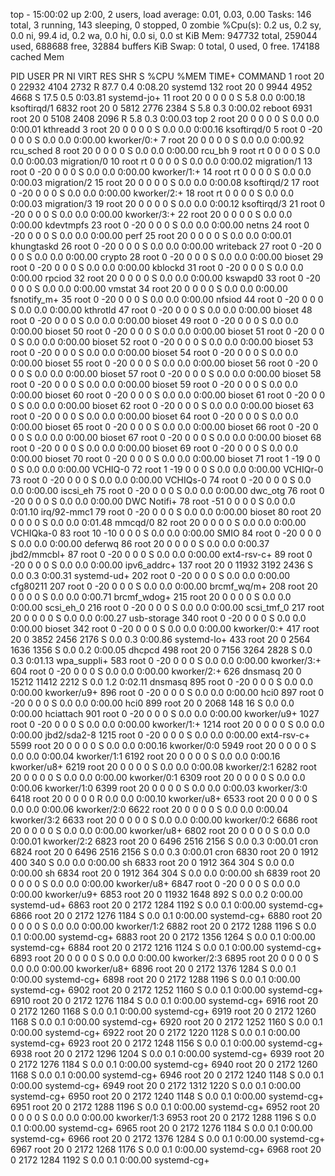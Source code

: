 top - 15:00:02 up  2:00,  2 users,  load average: 0.01, 0.03, 0.00
Tasks: 146 total,   3 running, 143 sleeping,   0 stopped,   0 zombie
%Cpu(s):  0.2 us,  0.2 sy,  0.0 ni, 99.4 id,  0.2 wa,  0.0 hi,  0.0 si,  0.0 st
KiB Mem:    947732 total,   259044 used,   688688 free,    32884 buffers
KiB Swap:        0 total,        0 used,        0 free.   174188 cached Mem

  PID USER      PR  NI    VIRT    RES    SHR S  %CPU %MEM     TIME+ COMMAND
    1 root      20   0   22932   4104   2732 R  87.7  0.4   0:08.20 systemd
  132 root      20   0    9944   4952   4668 S  17.5  0.5   0:03.81 systemd-jo+
   11 root      20   0       0      0      0 S   5.8  0.0   0:00.18 ksoftirqd/1
 6832 root      20   0    5812   2776   2384 S   5.8  0.3   0:00.02 reboot
 6931 root      20   0    5108   2408   2096 R   5.8  0.3   0:00.03 top
    2 root      20   0       0      0      0 S   0.0  0.0   0:00.01 kthreadd
    3 root      20   0       0      0      0 S   0.0  0.0   0:00.16 ksoftirqd/0
    5 root       0 -20       0      0      0 S   0.0  0.0   0:00.00 kworker/0:+
    7 root      20   0       0      0      0 S   0.0  0.0   0:00.92 rcu_sched
    8 root      20   0       0      0      0 S   0.0  0.0   0:00.00 rcu_bh
    9 root      rt   0       0      0      0 S   0.0  0.0   0:00.03 migration/0
   10 root      rt   0       0      0      0 S   0.0  0.0   0:00.02 migration/1
   13 root       0 -20       0      0      0 S   0.0  0.0   0:00.00 kworker/1:+
   14 root      rt   0       0      0      0 S   0.0  0.0   0:00.03 migration/2
   15 root      20   0       0      0      0 S   0.0  0.0   0:00.08 ksoftirqd/2
   17 root       0 -20       0      0      0 S   0.0  0.0   0:00.00 kworker/2:+
   18 root      rt   0       0      0      0 S   0.0  0.0   0:00.03 migration/3
   19 root      20   0       0      0      0 S   0.0  0.0   0:00.12 ksoftirqd/3
   21 root       0 -20       0      0      0 S   0.0  0.0   0:00.00 kworker/3:+
   22 root      20   0       0      0      0 S   0.0  0.0   0:00.00 kdevtmpfs
   23 root       0 -20       0      0      0 S   0.0  0.0   0:00.00 netns
   24 root       0 -20       0      0      0 S   0.0  0.0   0:00.00 perf
   25 root      20   0       0      0      0 S   0.0  0.0   0:00.01 khungtaskd
   26 root       0 -20       0      0      0 S   0.0  0.0   0:00.00 writeback
   27 root       0 -20       0      0      0 S   0.0  0.0   0:00.00 crypto
   28 root       0 -20       0      0      0 S   0.0  0.0   0:00.00 bioset
   29 root       0 -20       0      0      0 S   0.0  0.0   0:00.00 kblockd
   31 root       0 -20       0      0      0 S   0.0  0.0   0:00.00 rpciod
   32 root      20   0       0      0      0 S   0.0  0.0   0:00.00 kswapd0
   33 root       0 -20       0      0      0 S   0.0  0.0   0:00.00 vmstat
   34 root      20   0       0      0      0 S   0.0  0.0   0:00.00 fsnotify_m+
   35 root       0 -20       0      0      0 S   0.0  0.0   0:00.00 nfsiod
   44 root       0 -20       0      0      0 S   0.0  0.0   0:00.00 kthrotld
   47 root       0 -20       0      0      0 S   0.0  0.0   0:00.00 bioset
   48 root       0 -20       0      0      0 S   0.0  0.0   0:00.00 bioset
   49 root       0 -20       0      0      0 S   0.0  0.0   0:00.00 bioset
   50 root       0 -20       0      0      0 S   0.0  0.0   0:00.00 bioset
   51 root       0 -20       0      0      0 S   0.0  0.0   0:00.00 bioset
   52 root       0 -20       0      0      0 S   0.0  0.0   0:00.00 bioset
   53 root       0 -20       0      0      0 S   0.0  0.0   0:00.00 bioset
   54 root       0 -20       0      0      0 S   0.0  0.0   0:00.00 bioset
   55 root       0 -20       0      0      0 S   0.0  0.0   0:00.00 bioset
   56 root       0 -20       0      0      0 S   0.0  0.0   0:00.00 bioset
   57 root       0 -20       0      0      0 S   0.0  0.0   0:00.00 bioset
   58 root       0 -20       0      0      0 S   0.0  0.0   0:00.00 bioset
   59 root       0 -20       0      0      0 S   0.0  0.0   0:00.00 bioset
   60 root       0 -20       0      0      0 S   0.0  0.0   0:00.00 bioset
   61 root       0 -20       0      0      0 S   0.0  0.0   0:00.00 bioset
   62 root       0 -20       0      0      0 S   0.0  0.0   0:00.00 bioset
   63 root       0 -20       0      0      0 S   0.0  0.0   0:00.00 bioset
   64 root       0 -20       0      0      0 S   0.0  0.0   0:00.00 bioset
   65 root       0 -20       0      0      0 S   0.0  0.0   0:00.00 bioset
   66 root       0 -20       0      0      0 S   0.0  0.0   0:00.00 bioset
   67 root       0 -20       0      0      0 S   0.0  0.0   0:00.00 bioset
   68 root       0 -20       0      0      0 S   0.0  0.0   0:00.00 bioset
   69 root       0 -20       0      0      0 S   0.0  0.0   0:00.00 bioset
   70 root       0 -20       0      0      0 S   0.0  0.0   0:00.00 bioset
   71 root       1 -19       0      0      0 S   0.0  0.0   0:00.00 VCHIQ-0
   72 root       1 -19       0      0      0 S   0.0  0.0   0:00.00 VCHIQr-0
   73 root       0 -20       0      0      0 S   0.0  0.0   0:00.00 VCHIQs-0
   74 root       0 -20       0      0      0 S   0.0  0.0   0:00.00 iscsi_eh
   75 root       0 -20       0      0      0 S   0.0  0.0   0:00.00 dwc_otg
   76 root       0 -20       0      0      0 S   0.0  0.0   0:00.00 DWC Notifi+
   78 root     -51   0       0      0      0 S   0.0  0.0   0:01.10 irq/92-mmc1
   79 root       0 -20       0      0      0 S   0.0  0.0   0:00.00 bioset
   80 root      20   0       0      0      0 S   0.0  0.0   0:01.48 mmcqd/0
   82 root      20   0       0      0      0 S   0.0  0.0   0:00.00 VCHIQka-0
   83 root      10 -10       0      0      0 S   0.0  0.0   0:00.00 SMIO
   84 root       0 -20       0      0      0 S   0.0  0.0   0:00.00 deferwq
   86 root      20   0       0      0      0 S   0.0  0.0   0:00.37 jbd2/mmcbl+
   87 root       0 -20       0      0      0 S   0.0  0.0   0:00.00 ext4-rsv-c+
   89 root       0 -20       0      0      0 S   0.0  0.0   0:00.00 ipv6_addrc+
  137 root      20   0   11932   3192   2436 S   0.0  0.3   0:00.31 systemd-ud+
  202 root       0 -20       0      0      0 S   0.0  0.0   0:00.00 cfg80211
  207 root       0 -20       0      0      0 S   0.0  0.0   0:00.00 brcmf_wq/m+
  208 root      20   0       0      0      0 S   0.0  0.0   0:00.71 brcmf_wdog+
  215 root      20   0       0      0      0 S   0.0  0.0   0:00.00 scsi_eh_0
  216 root       0 -20       0      0      0 S   0.0  0.0   0:00.00 scsi_tmf_0
  217 root      20   0       0      0      0 S   0.0  0.0   0:00.27 usb-storage
  340 root       0 -20       0      0      0 S   0.0  0.0   0:00.00 bioset
  342 root       0 -20       0      0      0 S   0.0  0.0   0:00.00 kworker/0:+
  417 root      20   0    3852   2456   2176 S   0.0  0.3   0:00.86 systemd-lo+
  433 root      20   0    2564   1636   1356 S   0.0  0.2   0:00.05 dhcpcd
  498 root      20   0    7156   3264   2828 S   0.0  0.3   0:01.13 wpa_suppli+
  583 root       0 -20       0      0      0 S   0.0  0.0   0:00.00 kworker/3:+
  604 root       0 -20       0      0      0 S   0.0  0.0   0:00.00 kworker/2:+
  626 dnsmasq   20   0   15212  11412   2212 S   0.0  1.2   0:02.11 dnsmasq
  895 root       0 -20       0      0      0 S   0.0  0.0   0:00.00 kworker/u9+
  896 root       0 -20       0      0      0 S   0.0  0.0   0:00.00 hci0
  897 root       0 -20       0      0      0 S   0.0  0.0   0:00.00 hci0
  899 root      20   0    2068    148     16 S   0.0  0.0   0:00.00 hciattach
  901 root       0 -20       0      0      0 S   0.0  0.0   0:00.00 kworker/u9+
 1027 root       0 -20       0      0      0 S   0.0  0.0   0:00.00 kworker/1:+
 1214 root      20   0       0      0      0 S   0.0  0.0   0:00.00 jbd2/sda2-8
 1215 root       0 -20       0      0      0 S   0.0  0.0   0:00.00 ext4-rsv-c+
 5599 root      20   0       0      0      0 S   0.0  0.0   0:00.16 kworker/0:0
 5949 root      20   0       0      0      0 S   0.0  0.0   0:00.04 kworker/1:1
 6192 root      20   0       0      0      0 S   0.0  0.0   0:00.16 kworker/u8+
 6219 root      20   0       0      0      0 S   0.0  0.0   0:00.08 kworker/2:1
 6282 root      20   0       0      0      0 S   0.0  0.0   0:00.00 kworker/0:1
 6309 root      20   0       0      0      0 S   0.0  0.0   0:00.06 kworker/1:0
 6399 root      20   0       0      0      0 S   0.0  0.0   0:00.03 kworker/3:0
 6418 root      20   0       0      0      0 R   0.0  0.0   0:00.10 kworker/u8+
 6533 root      20   0       0      0      0 S   0.0  0.0   0:00.06 kworker/2:0
 6622 root      20   0       0      0      0 S   0.0  0.0   0:00.04 kworker/3:2
 6633 root      20   0       0      0      0 S   0.0  0.0   0:00.00 kworker/0:2
 6686 root      20   0       0      0      0 S   0.0  0.0   0:00.00 kworker/u8+
 6802 root      20   0       0      0      0 S   0.0  0.0   0:00.01 kworker/2:2
 6823 root      20   0    6496   2516   2156 S   0.0  0.3   0:00.01 cron
 6824 root      20   0    6496   2516   2156 S   0.0  0.3   0:00.01 cron
 6830 root      20   0    1912    400    340 S   0.0  0.0   0:00.00 sh
 6833 root      20   0    1912    364    304 S   0.0  0.0   0:00.00 sh
 6834 root      20   0    1912    364    304 S   0.0  0.0   0:00.00 sh
 6839 root      20   0       0      0      0 S   0.0  0.0   0:00.00 kworker/u8+
 6847 root       0 -20       0      0      0 S   0.0  0.0   0:00.00 kworker/u9+
 6853 root      20   0   11932   1648    892 S   0.0  0.2   0:00.00 systemd-ud+
 6863 root      20   0    2172   1284   1192 S   0.0  0.1   0:00.00 systemd-cg+
 6866 root      20   0    2172   1276   1184 S   0.0  0.1   0:00.00 systemd-cg+
 6880 root      20   0       0      0      0 S   0.0  0.0   0:00.00 kworker/1:2
 6882 root      20   0    2172   1288   1196 S   0.0  0.1   0:00.00 systemd-cg+
 6883 root      20   0    2172   1356   1264 S   0.0  0.1   0:00.00 systemd-cg+
 6884 root      20   0    2172   1216   1124 S   0.0  0.1   0:00.00 systemd-cg+
 6893 root      20   0       0      0      0 S   0.0  0.0   0:00.00 kworker/2:3
 6895 root      20   0       0      0      0 S   0.0  0.0   0:00.00 kworker/u8+
 6896 root      20   0    2172   1376   1284 S   0.0  0.1   0:00.00 systemd-cg+
 6898 root      20   0    2172   1288   1196 S   0.0  0.1   0:00.00 systemd-cg+
 6902 root      20   0    2172   1252   1160 S   0.0  0.1   0:00.00 systemd-cg+
 6910 root      20   0    2172   1276   1184 S   0.0  0.1   0:00.00 systemd-cg+
 6916 root      20   0    2172   1260   1168 S   0.0  0.1   0:00.00 systemd-cg+
 6919 root      20   0    2172   1260   1168 S   0.0  0.1   0:00.00 systemd-cg+
 6920 root      20   0    2172   1252   1160 S   0.0  0.1   0:00.00 systemd-cg+
 6922 root      20   0    2172   1220   1128 S   0.0  0.1   0:00.00 systemd-cg+
 6923 root      20   0    2172   1248   1156 S   0.0  0.1   0:00.00 systemd-cg+
 6938 root      20   0    2172   1296   1204 S   0.0  0.1   0:00.00 systemd-cg+
 6939 root      20   0    2172   1276   1184 S   0.0  0.1   0:00.00 systemd-cg+
 6940 root      20   0    2172   1260   1168 S   0.0  0.1   0:00.00 systemd-cg+
 6946 root      20   0    2172   1240   1148 S   0.0  0.1   0:00.00 systemd-cg+
 6949 root      20   0    2172   1312   1220 S   0.0  0.1   0:00.00 systemd-cg+
 6950 root      20   0    2172   1240   1148 S   0.0  0.1   0:00.00 systemd-cg+
 6951 root      20   0    2172   1288   1196 S   0.0  0.1   0:00.00 systemd-cg+
 6952 root      20   0       0      0      0 S   0.0  0.0   0:00.00 kworker/1:3
 6953 root      20   0    2172   1288   1196 S   0.0  0.1   0:00.00 systemd-cg+
 6965 root      20   0    2172   1276   1184 S   0.0  0.1   0:00.00 systemd-cg+
 6966 root      20   0    2172   1376   1284 S   0.0  0.1   0:00.00 systemd-cg+
 6967 root      20   0    2172   1268   1176 S   0.0  0.1   0:00.00 systemd-cg+
 6968 root      20   0    2172   1284   1192 S   0.0  0.1   0:00.00 systemd-cg+
